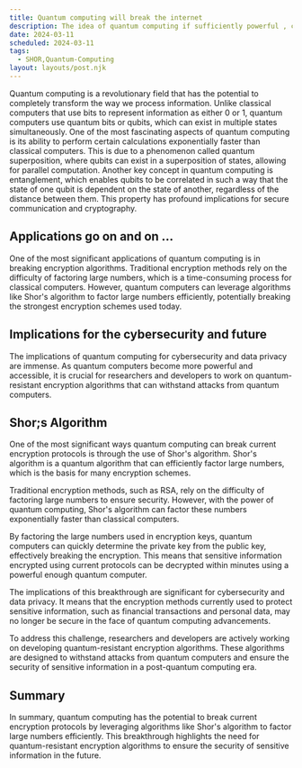 ```yaml
---
title: Quantum computing will break the internet 
description: The idea of quantum computing if sufficiently powerful , can break the strongest encryption known to man in mere minutes.
date: 2024-03-11
scheduled: 2024-03-11
tags:
  - SHOR,Quantum-Computing
layout: layouts/post.njk
---
```

Quantum computing is a revolutionary field that has the potential to completely transform the way we process information. Unlike classical computers that use bits to represent information as either 0 or 1, quantum computers use quantum bits or qubits, which can exist in multiple states simultaneously.
One of the most fascinating aspects of quantum computing is its ability to perform certain calculations exponentially faster than classical computers. This is due to a phenomenon called quantum superposition, where qubits can exist in a superposition of states, allowing for parallel computation.
Another key concept in quantum computing is entanglement, which enables qubits to be correlated in such a way that the state of one qubit is dependent on the state of another, regardless of the distance between them. This property has profound implications for secure communication and cryptography.
## Applications go on and on ... 
One of the most significant applications of quantum computing is in breaking encryption algorithms. Traditional encryption methods rely on the difficulty of factoring large numbers, which is a time-consuming process for classical computers. However, quantum computers can leverage algorithms like Shor's algorithm to factor large numbers efficiently, potentially breaking the strongest encryption schemes used today.
## Implications for the cybersecurity and future 
The implications of quantum computing for cybersecurity and data privacy are immense. As quantum computers become more powerful and accessible, it is crucial for researchers and developers to work on quantum-resistant encryption algorithms that can withstand attacks from quantum computers.
## Shor;s Algorithm 
One of the most significant ways quantum computing can break current encryption protocols is through the use of Shor's algorithm. Shor's algorithm is a quantum algorithm that can efficiently factor large numbers, which is the basis for many encryption schemes.

Traditional encryption methods, such as RSA, rely on the difficulty of factoring large numbers to ensure security. However, with the power of quantum computing, Shor's algorithm can factor these numbers exponentially faster than classical computers.

By factoring the large numbers used in encryption keys, quantum computers can quickly determine the private key from the public key, effectively breaking the encryption. This means that sensitive information encrypted using current protocols can be decrypted within minutes using a powerful enough quantum computer.

The implications of this breakthrough are significant for cybersecurity and data privacy. It means that the encryption methods currently used to protect sensitive information, such as financial transactions and personal data, may no longer be secure in the face of quantum computing advancements.

To address this challenge, researchers and developers are actively working on developing quantum-resistant encryption algorithms. These algorithms are designed to withstand attacks from quantum computers and ensure the security of sensitive information in a post-quantum computing era.
## Summary 
In summary, quantum computing has the potential to break current encryption protocols by leveraging algorithms like Shor's algorithm to factor large numbers efficiently. This breakthrough highlights the need for quantum-resistant encryption algorithms to ensure the security of sensitive information in the future.
